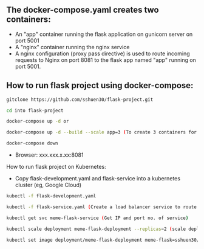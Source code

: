 ## The docker-compose.yaml creates two containers:
- An "app" container running the flask application on gunicorn server on port 5001
- A "nginx" container running the nginx service
- A nginx configuration (proxy pass directive) is used to route incoming requests to Nginx on port 8081 to the flask app named "app" running on port 5001. 

## How to run flask project using docker-compose:
``` bash
gitclone https://github.com/sshuen30/flask-project.git

cd into flask-project

docker-compose up -d or 

docker-compose up -d --build --scale app=3 (To create 3 containers for app)

docker-compose down
```
- Browser: xxx.xxx.x.xx:8081

How to run flask project on Kubernetes:
- Copy flask-development.yaml and flask-service into a kubernetes cluster (eg, Google Cloud)
``` bash
kubectl -f flask-development.yaml

kubectl -f flask-service.yaml (Create a load balancer service to route traffic to deployment - no need for nginx)

kubectl get svc meme-flask-service (Get IP and port no. of service)

kubectl scale deployment meme-flask-deployment --replicas=2 (scale deployment to 2 pods)

kubectl set image deployment/meme-flask-deployment meme-flask=sshuen30/flask-app:v1 (Change image)
```
